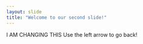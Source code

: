 ```yaml
---
layout: slide
title: "Welcome to our second slide!"
---
```

I AM CHANGING THIS
Use the left arrow to go back!
